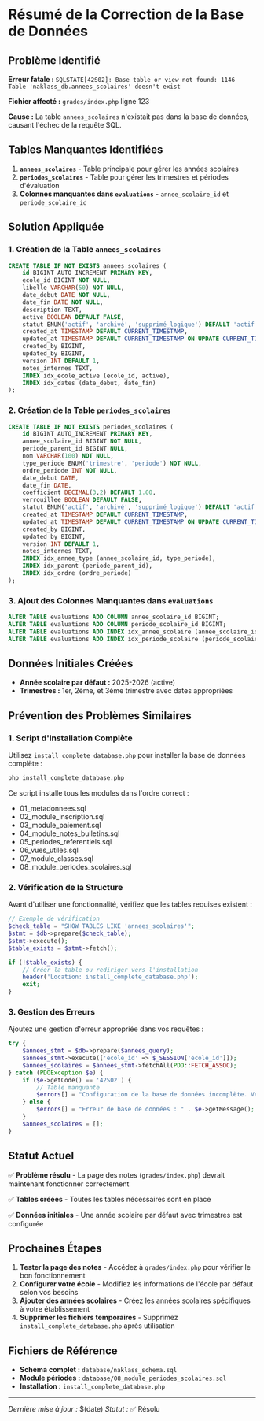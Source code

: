 # Résumé de la Correction de la Base de Données

## Problème Identifié

**Erreur fatale :** `SQLSTATE[42S02]: Base table or view not found: 1146 Table 'naklass_db.annees_scolaires' doesn't exist`

**Fichier affecté :** `grades/index.php` ligne 123

**Cause :** La table `annees_scolaires` n'existait pas dans la base de données, causant l'échec de la requête SQL.

## Tables Manquantes Identifiées

1. **`annees_scolaires`** - Table principale pour gérer les années scolaires
2. **`periodes_scolaires`** - Table pour gérer les trimestres et périodes d'évaluation
3. **Colonnes manquantes dans `evaluations`** - `annee_scolaire_id` et `periode_scolaire_id`

## Solution Appliquée

### 1. Création de la Table `annees_scolaires`
```sql
CREATE TABLE IF NOT EXISTS annees_scolaires (
    id BIGINT AUTO_INCREMENT PRIMARY KEY,
    ecole_id BIGINT NOT NULL,
    libelle VARCHAR(50) NOT NULL,
    date_debut DATE NOT NULL,
    date_fin DATE NOT NULL,
    description TEXT,
    active BOOLEAN DEFAULT FALSE,
    statut ENUM('actif', 'archivé', 'supprimé_logique') DEFAULT 'actif',
    created_at TIMESTAMP DEFAULT CURRENT_TIMESTAMP,
    updated_at TIMESTAMP DEFAULT CURRENT_TIMESTAMP ON UPDATE CURRENT_TIMESTAMP,
    created_by BIGINT,
    updated_by BIGINT,
    version INT DEFAULT 1,
    notes_internes TEXT,
    INDEX idx_ecole_active (ecole_id, active),
    INDEX idx_dates (date_debut, date_fin)
);
```

### 2. Création de la Table `periodes_scolaires`
```sql
CREATE TABLE IF NOT EXISTS periodes_scolaires (
    id BIGINT AUTO_INCREMENT PRIMARY KEY,
    annee_scolaire_id BIGINT NOT NULL,
    periode_parent_id BIGINT NULL,
    nom VARCHAR(100) NOT NULL,
    type_periode ENUM('trimestre', 'periode') NOT NULL,
    ordre_periode INT NOT NULL,
    date_debut DATE,
    date_fin DATE,
    coefficient DECIMAL(3,2) DEFAULT 1.00,
    verrouillee BOOLEAN DEFAULT FALSE,
    statut ENUM('actif', 'archivé', 'supprimé_logique') DEFAULT 'actif',
    created_at TIMESTAMP DEFAULT CURRENT_TIMESTAMP,
    updated_at TIMESTAMP DEFAULT CURRENT_TIMESTAMP ON UPDATE CURRENT_TIMESTAMP,
    created_by BIGINT,
    updated_by BIGINT,
    version INT DEFAULT 1,
    notes_internes TEXT,
    INDEX idx_annee_type (annee_scolaire_id, type_periode),
    INDEX idx_parent (periode_parent_id),
    INDEX idx_ordre (ordre_periode)
);
```

### 3. Ajout des Colonnes Manquantes dans `evaluations`
```sql
ALTER TABLE evaluations ADD COLUMN annee_scolaire_id BIGINT;
ALTER TABLE evaluations ADD COLUMN periode_scolaire_id BIGINT;
ALTER TABLE evaluations ADD INDEX idx_annee_scolaire (annee_scolaire_id);
ALTER TABLE evaluations ADD INDEX idx_periode_scolaire (periode_scolaire_id);
```

## Données Initiales Créées

- **Année scolaire par défaut :** 2025-2026 (active)
- **Trimestres :** 1er, 2ème, et 3ème trimestre avec dates appropriées

## Prévention des Problèmes Similaires

### 1. Script d'Installation Complète
Utilisez `install_complete_database.php` pour installer la base de données complète :

```bash
php install_complete_database.php
```

Ce script installe tous les modules dans l'ordre correct :
- 01_metadonnees.sql
- 02_module_inscription.sql
- 03_module_paiement.sql
- 04_module_notes_bulletins.sql
- 05_periodes_referentiels.sql
- 06_vues_utiles.sql
- 07_module_classes.sql
- 08_module_periodes_scolaires.sql

### 2. Vérification de la Structure
Avant d'utiliser une fonctionnalité, vérifiez que les tables requises existent :

```php
// Exemple de vérification
$check_table = "SHOW TABLES LIKE 'annees_scolaires'";
$stmt = $db->prepare($check_table);
$stmt->execute();
$table_exists = $stmt->fetch();

if (!$table_exists) {
    // Créer la table ou rediriger vers l'installation
    header('Location: install_complete_database.php');
    exit;
}
```

### 3. Gestion des Erreurs
Ajoutez une gestion d'erreur appropriée dans vos requêtes :

```php
try {
    $annees_stmt = $db->prepare($annees_query);
    $annees_stmt->execute(['ecole_id' => $_SESSION['ecole_id']]);
    $annees_scolaires = $annees_stmt->fetchAll(PDO::FETCH_ASSOC);
} catch (PDOException $e) {
    if ($e->getCode() == '42S02') {
        // Table manquante
        $errors[] = "Configuration de la base de données incomplète. Veuillez exécuter l'installation.";
    } else {
        $errors[] = "Erreur de base de données : " . $e->getMessage();
    }
    $annees_scolaires = [];
}
```

## Statut Actuel

✅ **Problème résolu** - La page des notes (`grades/index.php`) devrait maintenant fonctionner correctement

✅ **Tables créées** - Toutes les tables nécessaires sont en place

✅ **Données initiales** - Une année scolaire par défaut avec trimestres est configurée

## Prochaines Étapes

1. **Tester la page des notes** - Accédez à `grades/index.php` pour vérifier le bon fonctionnement
2. **Configurer votre école** - Modifiez les informations de l'école par défaut selon vos besoins
3. **Ajouter des années scolaires** - Créez les années scolaires spécifiques à votre établissement
4. **Supprimer les fichiers temporaires** - Supprimez `install_complete_database.php` après utilisation

## Fichiers de Référence

- **Schéma complet :** `database/naklass_schema.sql`
- **Module périodes :** `database/08_module_periodes_scolaires.sql`
- **Installation :** `install_complete_database.php`

---

*Dernière mise à jour :* $(date)
*Statut :* ✅ Résolu

